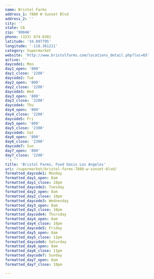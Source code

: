 ```yaml
---
name: Bristol Farms
address_1: 7880 W Sunset Blvd
address_2: ''
city: ''
state: CA
zip: '90046'
phone: (323) 874-6301
latitude: '34.097795'
longitude: '-118.361211'
category: Supermarket
website: 'http://www.bristolfarms.com/locations_detail.php?loc=65'
active: ''
daycode1: Mon
day1_open: '800'
day1_close: '2200'
daycode2: Tue
day2_open: '800'
day2_close: '2200'
daycode3: Wed
day3_open: '800'
day3_close: '2200'
daycode4: Thu
day4_open: '800'
day4_close: '2200'
daycode5: Fri
day5_open: '800'
day5_close: '2300'
daycode6: Sat
day6_open: '800'
day6_close: '2300'
daycode7: Sun
day7_open: '800'
day7_close: '2200'
'': ''
title: 'Bristol Farms, Food Oasis Los Angeles'
uri: /supermarket/bristol-farms-7880-w-sunset-blvd/
formatted_daycode1: Monday
formatted_day1_open: 8am
formatted_day1_close: 10pm
formatted_daycode2: Tuesday
formatted_day2_open: 8am
formatted_day2_close: 10pm
formatted_daycode3: Wednesday
formatted_day3_open: 8am
formatted_day3_close: 10pm
formatted_daycode4: Thursday
formatted_day4_open: 8am
formatted_day4_close: 10pm
formatted_daycode5: Friday
formatted_day5_open: 8am
formatted_day5_close: 11pm
formatted_daycode6: Saturday
formatted_day6_open: 8am
formatted_day6_close: 11pm
formatted_daycode7: Sunday
formatted_day7_open: 8am
formatted_day7_close: 10pm

---
```

